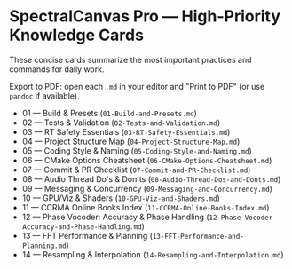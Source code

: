 # SpectralCanvas Pro — High-Priority Knowledge Cards

These concise cards summarize the most important practices and commands for daily work.

Export to PDF: open each `.md` in your editor and "Print to PDF" (or use `pandoc` if available).

- 01 — Build & Presets (`01-Build-and-Presets.md`)
- 02 — Tests & Validation (`02-Tests-and-Validation.md`)
- 03 — RT Safety Essentials (`03-RT-Safety-Essentials.md`)
- 04 — Project Structure Map (`04-Project-Structure-Map.md`)
- 05 — Coding Style & Naming (`05-Coding-Style-and-Naming.md`)
- 06 — CMake Options Cheatsheet (`06-CMake-Options-Cheatsheet.md`)
- 07 — Commit & PR Checklist (`07-Commit-and-PR-Checklist.md`)
- 08 — Audio Thread Do's & Don'ts (`08-Audio-Thread-Dos-and-Donts.md`)
- 09 — Messaging & Concurrency (`09-Messaging-and-Concurrency.md`)
- 10 — GPU/Viz & Shaders (`10-GPU-Viz-and-Shaders.md`)
- 11 — CCRMA Online Books Index (`11-CCRMA-Online-Books-Index.md`)
- 12 — Phase Vocoder: Accuracy & Phase Handling (`12-Phase-Vocoder-Accuracy-and-Phase-Handling.md`)
- 13 — FFT Performance & Planning (`13-FFT-Performance-and-Planning.md`)
- 14 — Resampling & Interpolation (`14-Resampling-and-Interpolation.md`)

